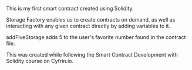 This is my first smart contract created using Solidity.

Storage Factory enables us to create contracts on demand, as well as interacting with any given contract directly by adding variables to it.

addFiveStorage adds 5 to the user's favorite number found in the contract file.

This was created while following the Smart Contract Development with Solidity course on Cyfrin.io.

